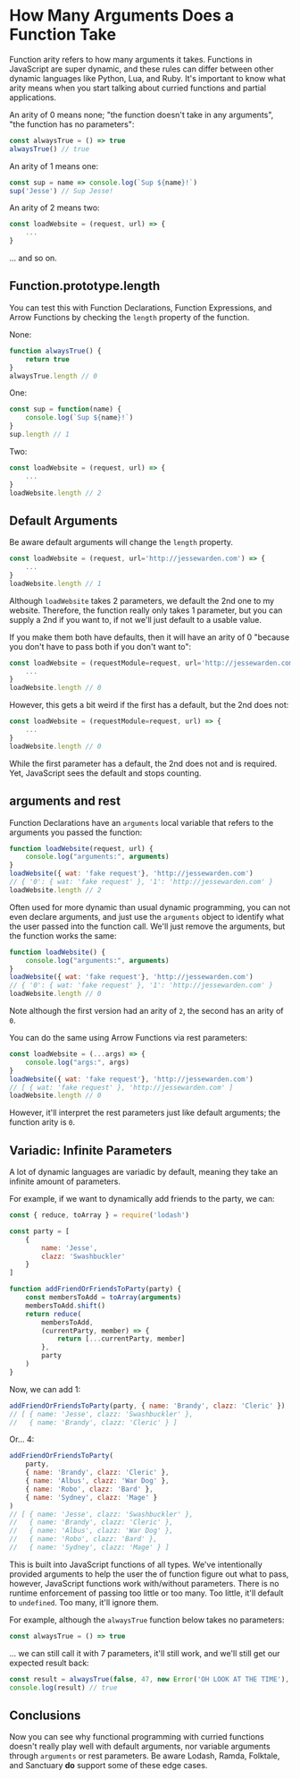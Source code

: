 # How Many Arguments Does a Function Take

Function arity refers to how many arguments it takes. Functions in JavaScript are super dynamic, and these rules can differ between other dynamic languages like Python, Lua, and Ruby. It's important to know what arity means when you start talking about curried functions and partial applications.

An arity of 0 means none; "the function doesn't take in any arguments", "the function has no parameters":

```javascript
const alwaysTrue = () => true
alwaysTrue() // true
```

An arity of 1 means one:

```javascript
const sup = name => console.log(`Sup ${name}!`)
sup('Jesse') // Sup Jesse!
```

An arity of 2 means two:

```javascript
const loadWebsite = (request, url) => {
    ...
}
```

... and so on.

## Function.prototype.length

You can test this with Function Declarations, Function Expressions, and Arrow Functions by checking the `length` property of the function.

None:

```javascript
function alwaysTrue() {
    return true
}
alwaysTrue.length // 0
```

One:

```javascript
const sup = function(name) {
    console.log(`Sup ${name}!`)
}
sup.length // 1
```

Two:

```javascript
const loadWebsite = (request, url) => {
    ...
}
loadWebsite.length // 2
```

## Default Arguments

Be aware default arguments will change the `length` property.

```javascript
const loadWebsite = (request, url='http://jessewarden.com') => {
    ...
}
loadWebsite.length // 1
```

Although `loadWebsite` takes 2 parameters, we default the 2nd one to my website. Therefore, the function really only takes 1 parameter, but you can supply a 2nd if you want to, if not we'll just default to a usable value.

If you make them both have defaults, then it will have an arity of 0 "because you don't have to pass both if you don't want to":

```javascript
const loadWebsite = (requestModule=request, url='http://jessewarden.com') => {
    ...
}
loadWebsite.length // 0
```

However, this gets a bit weird if the first has a default, but the 2nd does not:

```javascript
const loadWebsite = (requestModule=request, url) => {
    ...
}
loadWebsite.length // 0
```

While the first parameter has a default, the 2nd does not and is required. Yet, JavaScript sees the default and stops counting.

## arguments and rest

Function Declarations have an `arguments` local variable that refers to the arguments you passed the function:

```javascript
function loadWebsite(request, url) {
    console.log("arguments:", arguments)
}
loadWebsite({ wat: 'fake request'}, 'http://jessewarden.com')
// { '0': { wat: 'fake request' }, '1': 'http://jessewarden.com' }
loadWebsite.length // 2
```

Often used for more dynamic than usual dynamic programming, you can not even declare arguments, and just use the `arguments` object to identify what the user passed into the function call. We'll just remove the arguments, but the function works the same:

```javascript
function loadWebsite() {
    console.log("arguments:", arguments)
}
loadWebsite({ wat: 'fake request'}, 'http://jessewarden.com')
// { '0': { wat: 'fake request' }, '1': 'http://jessewarden.com' }
loadWebsite.length // 0
```

Note although the first version had an arity of `2`, the second has an arity of `0`.

You can do the same using Arrow Functions via rest parameters:

```javascript
const loadWebsite = (...args) => {
    console.log("args:", args)
}
loadWebsite({ wat: 'fake request'}, 'http://jessewarden.com')
// [ { wat: 'fake request' }, 'http://jessewarden.com' ]
loadWebsite.length // 0
```

However, it'll interpret the rest parameters just like default arguments; the function arity is `0`.

## Variadic: Infinite Parameters

A lot of dynamic languages are variadic by default, meaning they take an infinite amount of parameters.

For example, if we want to dynamically add friends to the party, we can:

```javascript
const { reduce, toArray } = require('lodash')

const party = [
    {
        name: 'Jesse',
        clazz: 'Swashbuckler'
    }
]

function addFriendOrFriendsToParty(party) {
    const membersToAdd = toArray(arguments)
    membersToAdd.shift()
    return reduce(
        membersToAdd, 
        (currentParty, member) => {
            return [...currentParty, member]
        },
        party
    )
}
```

Now, we can add 1:

```javascript
addFriendOrFriendsToParty(party, { name: 'Brandy', clazz: 'Cleric' })
// [ { name: 'Jesse', clazz: 'Swashbuckler' },
//   { name: 'Brandy', clazz: 'Cleric' } ]
```

Or... 4:

```javascript
addFriendOrFriendsToParty(
    party, 
    { name: 'Brandy', clazz: 'Cleric' },
    { name: 'Albus', clazz: 'War Dog' },
    { name: 'Robo', clazz: 'Bard' },
    { name: 'Sydney', clazz: 'Mage' }
)
// [ { name: 'Jesse', clazz: 'Swashbuckler' },
//   { name: 'Brandy', clazz: 'Cleric' },
//   { name: 'Albus', clazz: 'War Dog' },
//   { name: 'Robo', clazz: 'Bard' },
//   { name: 'Sydney', clazz: 'Mage' } ]
```

This is built into JavaScript functions of all types. We've intentionally provided arguments to help the user the of function figure out what to pass, however, JavaScript functions work with/without parameters. There is no runtime enforcement of passing too little or too many. Too little, it'll default to `undefined`. Too many, it'll ignore them.

For example, although the `alwaysTrue` function below takes no parameters:

```javascript
const alwaysTrue = () => true
```

... we can still call it with 7 parameters, it'll still work, and we'll still get our expected result back:

```javascript
const result = alwaysTrue(false, 47, new Error('OH LOOK AT THE TIME'), {dat: 'pot pie tho'}, Array, () => {}, Math.Infinity)
console.log(result) // true
```

## Conclusions

Now you can see why functional programming with curried functions doesn't really play well with default arguments, nor variable arguments through `arguments` or rest parameters. Be aware Lodash, Ramda, Folktale, and Sanctuary **do** support some of these edge cases.
